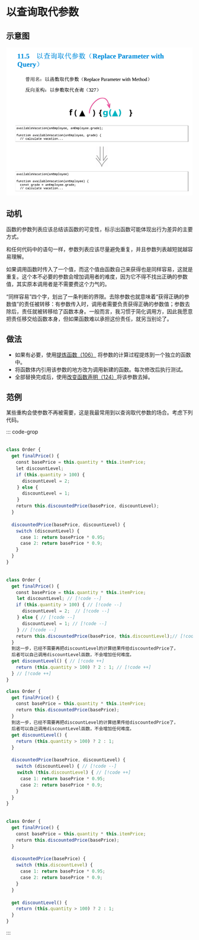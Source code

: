 # 以查询取代参数

## 示意图

![LOGO](/public/image/refactoring/ReplaceParameterWithQuery.png)

## 动机

函数的参数列表应该总结该函数的可变性，标示出函数可能体现出行为差异的主要方式。

<sapn class="marker-text">和任何代码中的语句一样，参数列表应该尽量避免重复，并且参数列表越短就越容易理解。</sapn>

如果调用函数时传入了一个值，而这个值由函数自己来获得也是同样容易，这就是重复。这个本不必要的参数会增加调用者的难度，因为它不得不找出正确的参数值，其实原本调用者是不需要费这个力气的。

“同样容易”四个字，划出了一条判断的界限。去除参数也就意味着“获得正确的参数值”的责任被转移：有参数传入时，调用者需要负责获得正确的参数值；参数去除后，责任就被转移给了函数本身。一般而言，<sapn class="marker-text">我习惯于简化调用方，因此我愿意把责任移交给函数本身，</sapn>但如果函数难以承担这份责任，就另当别论了。





## 做法

- 如果有必要，使用[提炼函数（106）](../目录.md#提炼函数-106)
将参数的计算过程提炼到一个独立的函数中。
- 将函数体内引用该参数的地方改为调用新建的函数。每次修改后执行测试。
- 全部替换完成后，使用[改变函数声明（124）](../目录.md#改变函数声明-124)将该参数去掉。



## 范例


某些重构会使参数不再被需要，这是我最常用到以查询取代参数的场合。考虑下列代码。

::: code-grop

```js [源]

class Order {
  get finalPrice() {
  　const basePrice = this.quantity * this.itemPrice; 
  　let discountLevel;
  　if (this.quantity > 100) {
      discountLevel = 2; 
    } else {
      discountLevel = 1;
    }
  　return this.discountedPrice(basePrice, discountLevel);
  }

  discountedPrice(basePrice, discountLevel) { 
  　switch (discountLevel) {
  　　case 1: return basePrice * 0.95;
  　　case 2: return basePrice * 0.9;
  　}
  }
}


```

```js [查询取代临时变量]

class Order {
  get finalPrice() {
  　const basePrice = this.quantity * this.itemPrice;
    let discountLevel; // [!code --]
  　if (this.quantity > 100) { // [!code --]
      discountLevel = 2;  // [!code --]
    } else { // [!code --]
      discountLevel = 1; // [!code --]
    } // [!code --]
  　return this.discountedPrice(basePrice, this.discountLevel);// [!code ++]
  }
  到这一步，已经不需要再把discountLevel的计算结果传给discountedPrice了，
  后者可以自己调用discountLevel函数，不会增加任何难度。
  get discountLevel() { // [!code ++]
  　return (this.quantity > 100) ? 2 : 1; // [!code ++]
  } // [!code ++]
}

```

```js
class Order {
  get finalPrice() {
  　const basePrice = this.quantity * this.itemPrice;
  　return this.discountedPrice(basePrice);
  }
  到这一步，已经不需要再把discountLevel的计算结果传给discountedPrice了，
  后者可以自己调用discountLevel函数，不会增加任何难度。
  get discountLevel() { 
  　return (this.quantity > 100) ? 2 : 1; 
  }

  discountedPrice(basePrice, discountLevel) { 
  　switch (discountLevel) { // [!code --]
    switch (this.discountLevel) { // [!code ++]
  　　case 1: return basePrice * 0.95;
  　　case 2: return basePrice * 0.9;
  　}
  }
}

```

```js [改变函数声明]

class Order {
  get finalPrice() {
  　const basePrice = this.quantity * this.itemPrice;
  　return this.discountedPrice(basePrice);
  }

  discountedPrice(basePrice) { 
  　switch (this.discountLevel) {
  　　case 1: return basePrice * 0.95;
  　　case 2: return basePrice * 0.9;
  　}
  }

  get discountLevel() { 
  　return (this.quantity > 100) ? 2 : 1; 
  }
}


```

:::
